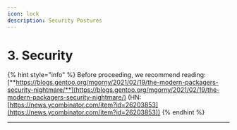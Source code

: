 ```yaml
---
icon: lock
description: Security Postures
---
```


# 3. Security

{% hint style="info" %}
Before proceeding, we recommend reading: [**https://blogs.gentoo.org/mgorny/2021/02/19/the-modern-packagers-security-nightmare/**](https://blogs.gentoo.org/mgorny/2021/02/19/the-modern-packagers-security-nightmare/) (HN: [https://news.ycombinator.com/item?id=26203853](https://news.ycombinator.com/item?id=26203853))
{% endhint %}

***

